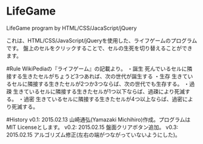 # LifeGame
LifeGame program by HTML/CSS/JacaScript/jQuery

これは、HTML/CSS/JavaScript/jQueryを使用した、ライフゲームのプログラムです。
盤上のセルをクリックすることで、セルの生死を切り替えることができます。

#Rule
  WikiPediaの『ライフゲーム』の記載より。
  ・誕生
    死んでいるセルに隣接する生きたセルがちょうど3つあれば、次の世代が誕生する
  ・生存
    生きているセルに隣接する生きたセルが2つか3つならば、次の世代でも生存する。
	・過疎
	  生きているセルに隣接する生きたセルが1つ以下ならば、過疎により死滅する。
	・過密
	  生きているセルに隣接する生きたセルが4つ以上ならば、過密により死滅する。

#History
  v0.1: 2015.02.13 山崎通弘(Yamazaki Michihiro)作成。プログラムはMIT Licenseとします。
  v0.2: 2015.02.15 盤面クリアボタン追加。
  v0.3: 2015.02.15 アルゴリズム修正(左右の端がつながっていないようにした)。
